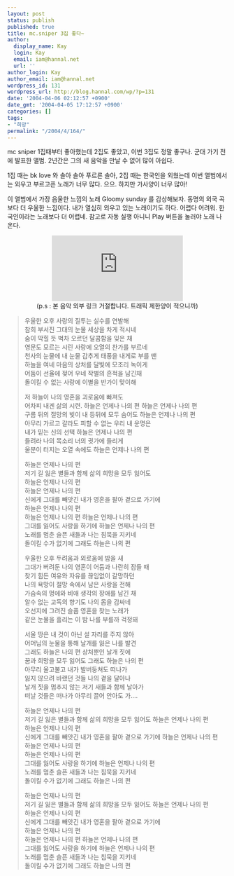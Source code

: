 ```yaml
---
layout: post
status: publish
published: true
title: mc.sniper 3집 좋다~
author:
  display_name: Kay
  login: Kay
  email: iam@hannal.net
  url: ''
author_login: Kay
author_email: iam@hannal.net
wordpress_id: 131
wordpress_url: http://blog.hannal.com/wp/?p=131
date: '2004-04-06 02:12:57 +0900'
date_gmt: '2004-04-05 17:12:57 +0900'
categories: []
tags:
- "희망"
permalink: "/2004/4/164/"
---
```

<p>mc sniper 1집때부터 좋아했는데 2집도 좋았고, 이번 3집도 정말 좋구나. 군대 가기 전에 발표한 앨범. 2년간은 그의 새 음악을 만날 수 없어 많이 아쉽다.</p>
<p>1집 때는 bk love 와 솔아 솔아 푸르른 솔아, 2집 때는 한국인을 외웠는데 이번 앨범에서는 외우고 부르고픈 노래가 너무 많다. 으으. 하지만 가사양이 너무 많아!</p>
<p>이 앨범에서 가장 음울한 느낌의 노래 Gloomy sunday 를 감상해보자. 동명의 외국 곡보다 더 우울한 느낌이다. 내가 열심히 외우고 있는 노래이기도 하다. 어렵다 어려워. 한국인이라는 노래보다 더 어렵네. 참고로 자동 실행 아니니 Play 버튼을 눌러야 노래 나온다.</p>
<p><center><embed src="http://myere.net/~dimanche/mc.sniper-Gloomy_Sunday.wma" autostart="false"><br />(p.s : 본 음악 외부 링크 거절합니다. 트래픽 제한양이 적으니까)</center></p>
<blockquote><p>우울한 오후 사랑의 질투는 실수를 연발해<br />
참희 부서진 그대의 눈물 세상을 차게 적시네<br />
숨이 막힐 듯 벅차 오르던 달콤함을 잊은 채<br />
영문도 모르는 시린 사랑에 오열의 찬가를 부르네<br />
천사의 눈물에 내 눈물 감추게 태풍을 내게로 부를 땐<br />
하늘을 여네 마음의 상처를 달빛에 모조리 녹이게<br />
어둠이 선율에 젖어 우네 작별의 흔적을 남긴채<br />
돌이킬 수 없는 사랑에 이별을 반가이 맞이해</p>
<p>저 하늘이 나의 영혼을 괴로움에 빠져도<br />
어차피 내겐 삶의 시련. 하늘은 언제나 나의 편 하늘은 언제나 나의 편<br />
구름 뒤의 절망의 빛이 내 등뒤에 모두 숨어도 하늘은 언제나 나의 편<br />
아무리 가르고 갈라도 피할 수 없는 우리 내 운명은<br />
내가 믿는 신의 선택 하늘은 언제나 나의 편<br />
들려라 나의 목소리 너의 귓가에 들리게<br />
울분이 터지는 오열 속에도 하늘은 언제나 나의 편</p>
<p>하늘은 언제나 나의 편<br />
저기 길 잃은 별들과 함께 삶의 희망을 모두 잃어도<br />
하늘은 언제나 나의 편<br />
하늘은 언제나 나의 편<br />
신에게 그대를 빼앗긴 내가 영혼을 팔아 곁으로 가기에<br />
하늘은 언제나 나의 편<br />
하늘은 언제나 나의 편 하늘은 언제나 나의 편<br />
그대를 잃어도 사랑을 하기에 하늘은 언제나 나의 편<br />
노래를 멈춘 슬픈 새들과 나는 침묵을 지키네<br />
돌이킬 수가 없기에 그래도 하늘은 나의 편</p>
<p>우울한 오후 두려움과 외로움에 밤을 새<br />
그대가 버려둔 나의 영혼이 어둠과 나란히 잠들 때<br />
찾기 힘든 여유와 자유를 끊임없이 갈망하던<br />
나의 욕망이 절망 속에서 남은 사랑을 전해<br />
가슴속의 멍에와 비애 생각의 장애를 남긴 채<br />
알수 없는 고독의 향기도 나의 몸을 감싸네<br />
오선지에 그려진 슬픔 영혼을 찾는 노래가<br />
같은 눈물을 흘리는 이 밤 나를 부를까 걱정돼</p>
<p>서울 땅은 내 것이 아닌 설 자리를 주지 않아<br />
어머님의 눈물을 통해 날개를 잃은 나를 발견<br />
그래도 하늘은 나의 편 상처뿐인 날개 짓에<br />
꿈과 희망을 모두 잃어도 그래도 하늘은 나의 편<br />
아무리 울고불고 내가 발버둥쳐도 떠나가<br />
잃지 않으려 바랬던 것들 나의 곁을 달아나<br />
날개 짓을 멈추지 않는 저기 새들과 함께 날아가<br />
떠날 것들은 떠나가 아무리 끌어 안아도 가....</p>
<p>하늘은 언제나 나의 편<br />
저기 길 잃은 별들과 함께 삶의 희망을 모두 잃어도 하늘은 언제나 나의 편<br />
하늘은 언제나 나의 편<br />
신에게 그대를 빼앗긴 내가 영혼을 팔아 곁으로 가기에 하늘은 언제나 나의 편<br />
하늘은 언제나 나의 편<br />
하늘은 언제나 나의 편<br />
그대를 잃어도 사랑을 하기에 하늘은 언제나 나의 편<br />
노래를 멈춘 슬픈 새들과 나는 침묵을 지키네<br />
돌이킬 수가 없기에 그래도 하늘은 나의 편</p>
<p>하늘은 언제나 나의 편<br />
저기 길 잃은 별들과 함께 삶의 희망을 모두 잃어도 하늘은 언제나 나의 편<br />
하늘은 언제나 나의 편<br />
신에게 그대를 빼앗긴 내가 영혼을 팔아 곁으로 가기에<br />
하늘은 언제나 나의 편<br />
하늘은 언제나 나의 편 하늘은 언제나 나의 편<br />
그대를 잃어도 사랑을 하기에 하늘은 언제나 나의 편<br />
노래를 멈춘 슬픈 새들과 나는 침묵을 지키네<br />
돌이킬 수가 없기에 그래도 하늘은 나의 편</p></blockquote>
